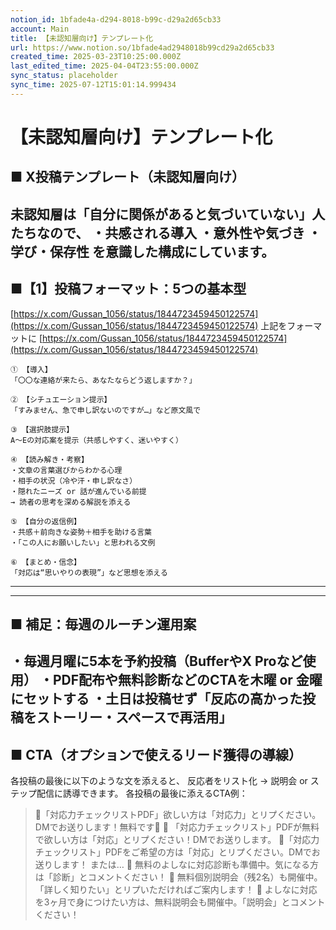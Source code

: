 ```yaml
---
notion_id: 1bfade4a-d294-8018-b99c-d29a2d65cb33
account: Main
title: 【未認知層向け】テンプレート化
url: https://www.notion.so/1bfade4ad2948018b99cd29a2d65cb33
created_time: 2025-03-23T10:25:00.000Z
last_edited_time: 2025-04-04T23:55:00.000Z
sync_status: placeholder
sync_time: 2025-07-12T15:01:14.999434
---
```

# 【未認知層向け】テンプレート化

## ■ X投稿テンプレート（未認知層向け）
未認知層は「自分に関係があると気づいていない」人たちなので、
・共感される導入
・意外性や気づき
・学び・保存性
を意識した構成にしています。
---
## ■【1】投稿フォーマット：5つの基本型
[https://x.com/Gussan_1056/status/1844723459450122574](https://x.com/Gussan_1056/status/1844723459450122574)
上記をフォーマットに
  [https://x.com/Gussan_1056/status/1844723459450122574](https://x.com/Gussan_1056/status/1844723459450122574)
  ```plain text
① 【導入】
「〇〇な連絡が来たら、あなたならどう返しますか？」

② 【シチュエーション提示】
「すみません、急で申し訳ないのですが…」など原文風で

③ 【選択肢提示】
A〜Eの対応案を提示（共感しやすく、迷いやすく）

④ 【読み解き・考察】
・文章の言葉選びからわかる心理  
・相手の状況（冷や汗・申し訳なさ）  
・隠れたニーズ or 話が進んでいる前提  
→ 読者の思考を深める解説を添える

⑤ 【自分の返信例】
・共感＋前向きな姿勢＋相手を助ける言葉  
・「この人にお願いしたい」と思われる文例

⑥ 【まとめ・信念】
「対応は“思いやりの表現”」など思想を添える

  ```
  ---
  
---
## ■ 補足：毎週のルーチン運用案
・毎週月曜に5本を予約投稿（BufferやX Proなど使用）
・PDF配布や無料診断などのCTAを木曜 or 金曜にセットする
・土日は投稿せず「反応の高かった投稿をストーリー・スペースで再活用」
---
## ■ CTA（オプションで使えるリード獲得の導線）
各投稿の最後に以下のような文を添えると、
反応者をリスト化 → 説明会 or ステップ配信に誘導できます。
各投稿の最後に添えるCTA例：
> 📝「対応力チェックリストPDF」欲しい方は「対応力」とリプください。
  DMでお送りします！無料です📩
> 📩 「対応力チェックリスト」PDFが無料で欲しい方は「対応」とリプください！DMでお送りします。
> 📝「対応力チェックリスト」PDFをご希望の方は「対応」とリプください。DMでお送りします！
または…
> 🎯 無料のよしなに対応診断も準備中。気になる方は「診断」とコメントください！
> 📩 無料個別説明会（残2名）も開催中。
  「詳しく知りたい」とリプいただければご案内します！
> 🎯 よしなに対応を3ヶ月で身につけたい方は、無料説明会も開催中。「説明会」とコメントください！
